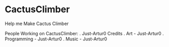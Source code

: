 # CactusClimber
Help me Make Cactus Climber

People Working on CactusClimber:
. Just-Artur0
Credits
. Art - Just-Artur0
. Programming - Just-Artur0
. Music - Just-Artur0
